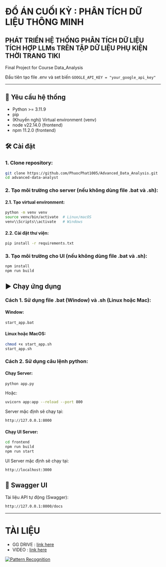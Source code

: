 # ĐỒ ÁN CUỐI KỲ : PHÂN TÍCH DỮ LIỆU THÔNG MINH
## PHÁT TRIỂN HỆ THỐNG PHÂN TÍCH DỮ LIỆU TÍCH HỢP LLMs TRÊN TẬP DỮ LIỆU PHỤ KIỆN THỜI TRANG TIKI

Final Project for Course Data_Analysis

Đầu tiên tạo file .env và set biến `GOOGLE_API_KEY = "your_google_api_key"`

---

## 🚀 Yêu cầu hệ thống
- Python >= 3.11.9
- pip
- (Khuyến nghị) Virtual environment (venv)
- node v22.14.0 (frontend)
- npm 11.2.0 (frontend)

## 🛠️ Cài đặt

### 1. Clone repository:

```bash
git clone https://github.com/PhuocPhat1005/Advanced_Data_Analysis.git
cd advanced-data-analyst
```

### 2. Tạo môi trường cho server (nếu không dùng file .bat và .sh):
#### 2.1. Tạo virtual environment:

```bash
python -m venv venv
source venv/bin/activate  # Linux/macOS
venv\\Scripts\\activate   # Windows
```

#### 2.2. Cài đặt thư viện:

```bash
pip install -r requirements.txt
```

### 3. Tạo môi trường cho UI (nếu không dùng file .bat và .sh):
```bash
npm install
npm run build
```

## ▶️ Chạy ứng dụng

### Cách 1. Sử dụng file .bat (Window) và .sh (Linux hoặc Mac):
#### Window:

```bash
start_app.bat
```
#### Linux hoặc MacOS:
```bash
chmod +x start_app.sh
start_app.sh
```

### Cách 2. Sử dụng câu lệnh python:
#### Chạy Server:

```bash
python app.py
```
Hoặc:

```bash
uvicorn app:app --reload --port 800
```
Server mặc định sẽ chạy tại:
```bash
http://127.0.0.1:8000
```
#### Chạy UI Server:
```bash
cd frontend
npm run build
npm run start
```
UI Server mặc định sẽ chạy tại:
```bash
http://localhost:3000
```

## 📘 Swagger UI
Tài liệu API tự động (Swagger):

```bash
http://127.0.0.1:8000/docs
```

---

# TÀI LIỆU

* GG DRIVE : [link here](https://drive.google.com/drive/folders/1oyUwp31QkCl0z3t0l3Ua4GbochOzat45?usp=sharing)
* VIDEO : [link here](https://youtu.be/p4qmyA-IBH4)

<!-- BEGIN YOUTUBE-CARDS -->
[![Pattern Recognition](https://ytcards.demolab.com/?id=p4qmyA-IBH4&title=Phát+Triển+Hệ+Thống+Phân+Tích+Tự+Động+LLMs&lang=en&timestamp=p4qmyA-IBH4&background_color=%230d1117&title_color=%23ffffff&stats_color=%23dedede&max_title_lines=1&width=250&border_radius=5&duration=716 "Phát triển hệ thống phân tích tự động LLMs")](https://www.youtube.com/watch?v=p4qmyA-IBH4)
<!-- END YOUTUBE-CARDS -->

  
